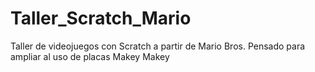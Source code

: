 # Taller_Scratch_Mario
Taller de videojuegos con Scratch a partir de Mario Bros. Pensado para ampliar al uso de placas Makey Makey
